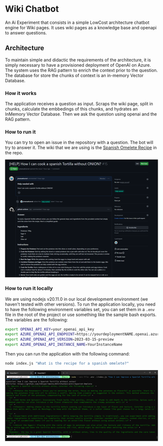 # Wiki Chatbot

An Ai Experiment that consists in a simple LowCost architecture chatbot engine for Wiki pages. It uses wiki pages as a knowledge base and openapi to answer questions.

## Architecture

To maintain simple and didactic the requirements of the architecture, it is simply necessary to have a provisioned deployment of OpenAI on Azure. The system uses the RAG pattern to enrich the context prior to the question. The database for store the chunks of context is an in-memory Vector Database.

### How it works

The application receives a question as input. Scraps the wiki page, split in chunks, calculate the embbedings of this chunks, and hydrates an InMemory Vector Database. Then we ask the question using openai and the RAG pattern. 

### How to run it

You can try to open an issue in the repository with a question. The bot will try to answer it.
The wiki that we are using is the [Spanish Omelete Recipe](https://github.com/IAExperiments/WikiChatbot/wiki/Spanish-Omelete) in the repo.


![issue asking how to cook tortilla](./docs/issue.png)

### How to run it locally

We are using nodejs v20.11.0 in our local development environment (we haven't tested with other versions). To run the application locally, you need to have the following environment variables set, you can set them in a `.env` file in the root of the project or use something like the sample bash exports. The variables are the following:

```bash
export OPENAI_API_KEY=your_openai_api_key
export AZURE_OPENAI_API_ENDPOINT=https://yourdeploymentNAME.openai.azure.com/
export AZURE_OPENAI_API_VERSION=2023-03-15-preview
export AZURE_OPENAI_API_INSTANCE_NAME=YourInstanceName
```

Then you can run the application with the following command:

```bash
node index.js "What is the recipe for a spanish omelete?"
```

![local execution asking how to cook tortilla](./docs/local.png)
